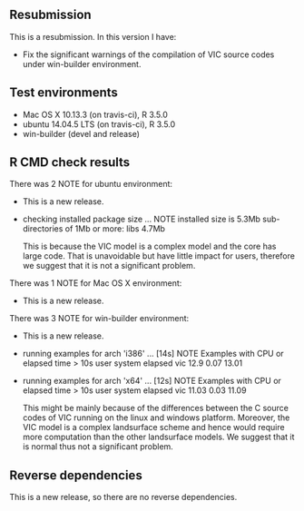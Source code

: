 ## Resubmission
This is a resubmission. In this version I have:

* Fix the significant warnings of the compilation of VIC source codes under
win-builder environment.


## Test environments
* Mac OS X 10.13.3 (on travis-ci), R 3.5.0
* ubuntu 14.04.5 LTS (on travis-ci), R 3.5.0
* win-builder (devel and release)

## R CMD check results

There was 2 NOTE for ubuntu environment:

* This is a new release.

* checking installed package size ... NOTE
  installed size is  5.3Mb
  sub-directories of 1Mb or more:
    libs   4.7Mb

  This is because the VIC model is a complex model and the core has large code. 
  That is unavoidable but have little impact for users, therefore we suggest that
  it is not a significant problem.

There was 1 NOTE for Mac OS X environment:

* This is a new release.

There was 3 NOTE for win-builder environment:

* This is a new release.

* running examples for arch 'i386' ... [14s] NOTE
Examples with CPU or elapsed time > 10s
    user system elapsed
vic 12.9   0.07   13.01

* running examples for arch 'x64' ... [12s] NOTE
Examples with CPU or elapsed time > 10s
     user system elapsed
vic 11.03   0.03   11.09
  
  This might be mainly because of the differences between the C source codes of VIC running on the linux and windows   platform. Moreover, the VIC model is a complex landsurface scheme and hence would require more computation than the   other landsurface models. We suggest that it is normal thus not a significant problem.
  
## Reverse dependencies

This is a new release, so there are no reverse dependencies.
